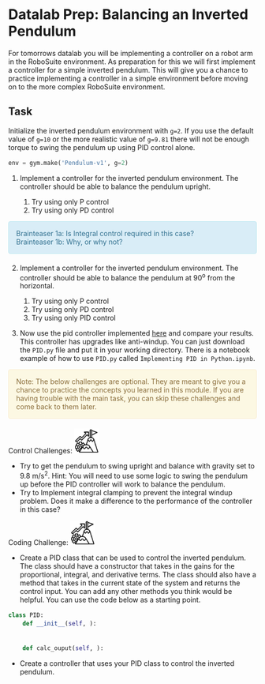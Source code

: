 # Datalab Prep: Balancing an Inverted Pendulum

For tomorrows datalab you will be implementing a controller on a robot arm in the RoboSuite environment. As preparation for this we will first implement a controller for a simple inverted pendulum. This will give you a chance to practice implementing a controller in a simple environment before moving on to the more complex RoboSuite environment.

## Task

Initialize the inverted pendulum environment with `g=2`. If you use the default value of `g=10` or the more realistic value of `g=9.81` there will not be enough torque to swing the pendulum up using PID control alone.

```python
env = gym.make('Pendulum-v1', g=2)
```

1. Implement a controller for the inverted pendulum environment. The controller should be able to balance the pendulum upright.

    1. Try using only P control
    1. Try using only PD control

<div style="padding: 15px; border: 1px solid transparent; border-color: transparent; margin-bottom: 20px; border-radius: 4px; color: #31708f; background-color: #d9edf7; border-color: #bce8f1;">
Brainteaser 1a: Is Integral control required in this case?<br>
Brainteaser 1b: Why, or why not?
</div>

2. Implement a controller for the inverted pendulum environment. The controller should be able to balance the pendulum at 90<sup>o</sup> from the horizontal.

    1. Try using only P control
    1. Try using only PD control
    1. Try using only PID control

1. Now use the pid controller implemented [here](https://github.com/ivmech/ivPID) and compare your results. This controller has upgrades like anti-windup. You can just download the `PID.py` file and put it in your working directory. There is a notebook example of how to use `PID.py` called `Implementing PID in Python.ipynb`.

<div style="padding: 15px; border: 1px solid transparent; border-color: transparent; margin-bottom: 20px; border-radius: 4px; color: #8a6d3b;; background-color: #fcf8e3; border-color: #faebcc;">
Note: The below challenges are optional. They are meant to give you a chance to practice the concepts you learned in this module. If you are having trouble with the main task, you can skip these challenges and come back to them later.  
</div>

Control Challenges: <img src="Images/challenge.png" height="50" />

- Try to get the pendulum to swing upright and balance with gravity set to 9.8 m/s<sup>2</sup>. Hint: You will need to use some logic to swing the pendulum up before the PID controller will work to balance the pendulum.
- Try to Implement integral clamping to prevent the integral windup problem. Does it make a difference to the performance of the controller in this case?

Coding Challenge: <img src="Images/challenge.png" height="50" />
- Create a PID class that can be used to control the inverted pendulum. The class should have a constructor that takes in the gains for the proportional, integral, and derivative terms. The class should also have a method that takes in the current state of the system and returns the control input. You can add any other methods you think would be helpful. You can use the code below as a starting point.

```python
class PID:
    def __init__(self, ):


    def calc_ouput(self, ):

```

- Create a controller that uses your PID class to control the inverted pendulum. 


